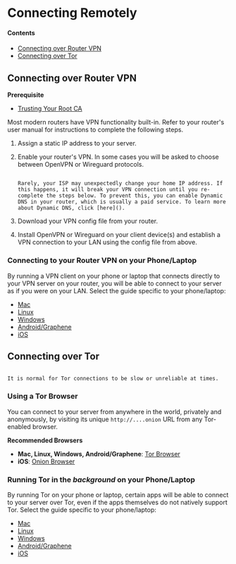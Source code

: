 # Connecting Remotely

#### Contents

- [Connecting over Router VPN](#connecting-over-router-vpn)
- [Connecting over Tor](#connecting-over-tor)

## Connecting over Router VPN

**Prerequisite**

- [Trusting Your Root CA](./trust-ca.md)

Most modern routers have VPN functionality built-in. Refer to your router's user manual for instructions to complete the following steps.

1. Assign a static IP address to your server.

2. Enable your router's VPN. In some cases you will be asked to choose between OpenVPN or Wireguard protocols.

   ```admonish tip title="Enable Dynamic DNS (Optional)"

   Rarely, your ISP may unexpectedly change your home IP address. If this happens, it will break your VPN connection until you re-complete the steps below. To prevent this, you can enable Dynamic DNS in your router, which is usually a paid service. To learn more about Dynamic DNS, click [here]().
   ```

3. Download your VPN config file from your router.

4. Install OpenVPN or Wireguard on your client device(s) and establish a VPN connection to your LAN using the config file from above.

### Connecting to your Router VPN on your Phone/Laptop

By running a VPN client on your phone or laptop that connects directly to your VPN server on your router, you will be able to connect to your server as if you were on your LAN. Select the guide specific to your phone/laptop:

- [Mac](../device-guides/mac/vpn.md)
- [Linux](../device-guides/linux/vpn.md)
- [Windows](../device-guides/windows/vpn.md)
- [Android/Graphene](../device-guides/android/vpn.md)
- [iOS](../device-guides/ios/vpn.md)

## Connecting over Tor

```admonish warning

It is normal for Tor connections to be slow or unreliable at times.
```

### Using a Tor Browser

You can connect to your server from anywhere in the world, privately and anonymously, by visiting its unique `http://....onion` URL from any Tor-enabled browser.

**Recommended Browsers**

- **Mac, Linux, Windows, Android/Graphene**: <a href="https://torproject.org/download" target="_blank">Tor Browser</a>
- **iOS**: <a href="https://onionbrowser.com" target="_blank">Onion Browser</a>

### Running Tor in the _background_ on your Phone/Laptop

By running Tor on your phone or laptop, certain apps will be able to connect to your server over Tor, even if the apps themselves do not natively support Tor. Select the guide specific to your phone/laptop:

- [Mac](../device-guides/mac/tor.md)
- [Linux](../device-guides/linux/tor.md)
- [Windows](../device-guides/windows/tor.md)
- [Android/Graphene](../device-guides/android/tor.md)
- [iOS](../device-guides/ios/tor.md)
